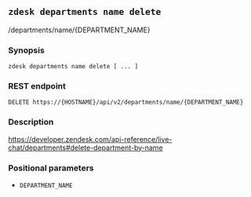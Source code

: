 ## `zdesk departments name delete`

/departments/name/{DEPARTMENT_NAME}

### Synopsis

    zdesk departments name delete [ ... ]

### REST endpoint

    DELETE https://{HOSTNAME}/api/v2/departments/name/{DEPARTMENT_NAME}

### Description

https://developer.zendesk.com/api-reference/live-chat/departments#delete-department-by-name

### Positional parameters

* `DEPARTMENT_NAME`

